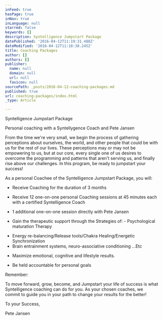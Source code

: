 ```yaml
---
inFeed: true
hasPage: true
inNav: true
inLanguage: null
starred: false
keywords: []
description: Syntelligence Jumpstart Package
datePublished: '2016-04-12T11:19:31.488Z'
dateModified: '2016-04-12T11:18:38.245Z'
title: Coaching Packages
author: []
authors: []
publisher:
  name: null
  domain: null
  url: null
  favicon: null
sourcePath: _posts/2016-04-12-coaching-packages.md
published: true
url: coaching-packages/index.html
_type: Article

---
```

Syntelligence Jumpstart Package

Personal coaching with a Syntellygence Coach and Pete Jansen

From the time we're very small, we begin the process of gathering perceptions about ourselves, the world, and other people that could be with us for the rest of our lives. These perceptions may or may not be empowering to us, but at our core, every single one of us desires to overcome the programming and patterns that aren't serving us, and finally rise above our challenges.  In this program,  be ready to jumpstart your success!

As a personal Coachee of the Syntelligence Jumpstart Package, you will:

* Receive Coaching for the duration of 3 months

* Receive 12 one-on-one personal Coaching sessions at 45 minutes each with a certified Syntelligence Coach

* 1 additional one-on-one session directly with Pete Jansen

* Gain the therapeutic support through the Strategies of:                       - Psychological maturation Therapy   
- Energy re-balancing/Release tools/Chakra Healing/Energetic Synchronization  
- Brain entrainment systems, neuro-associative conditioning ...Etc  
* Maximize emotional, cognitive and lifestyle results.

* Be held accountable for personal goals

Remember:

To move forward, grow, become, and Jumpstart your life of success is what Syntelligence  coaching can do for you. As your chosen coaches, we commit to guide you in your path to change your results for the better!

To your Success,

Pete Jansen